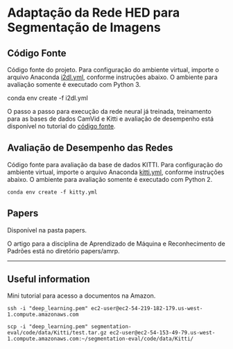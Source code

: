 # Adaptação da Rede HED para Segmentação de Imagens

## Código Fonte

Código fonte do projeto.
Para configuração do ambiente virtual, importe o arquivo Anaconda [i2dl.yml](code/i2dl.yml), conforme instruções abaixo. O ambiente para avaliação somente é executado com Python 3.

conda env create -f i2dl.yml


O passo a passo para execução da rede neural já treinada, treinamento para as bases de dados CamVid e Kitti e avaliação de desempenho está disponível no tutorial do [código fonte](code/).

## Avaliação de Desempenho das Redes

Código fonte para avaliação da base de dados KITTI.
Para configuração do ambiente virtual, importe o arquivo Anaconda [kitti.yml](eval/kitti.yml), conforme instruções abaixo. O ambiente para avaliação somente é executado com Python 2.

```
conda env create -f kitty.yml
```

## Papers

Disponível na pasta papers.

O artigo para a disciplina de Aprendizado de Máquina e Reconhecimento de Padrões está no diretório papers/amrp.

---
## Useful information
Mini tutorial para acesso a documentos na Amazon.

```
ssh -i "deep_learning.pem" ec2-user@ec2-54-219-182-179.us-west-1.compute.amazonaws.com
```

```
scp -i "deep_learning.pem" segmentation-eval/code/data/Kitti/test.tar.gz ec2-user@ec2-54-153-49-79.us-west-1.compute.amazonaws.com:~/segmentation-eval/code/data/Kitti/

```

